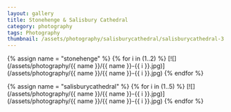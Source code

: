 ```yaml
---
layout: gallery
title: Stonehenge & Salisbury Cathedral
category: photography
tags: Photography
thumbnail: /assets/photography/salisburycathedral/salisburycathedral-3.jpg
---
```


{% assign name = "stonehenge" %}
{% for i in (1..2) %}
[![](/assets/photography/{{ name }}/{{ name }}-{{ i }}.jpg)](/assets/photography/{{ name }}/{{ name }}-{{ i }}.jpg)
{% endfor %}

{% assign name = "salisburycathedral" %}
{% for i in (1..5) %}
[![](/assets/photography/{{ name }}/{{ name }}-{{ i }}.jpg)](/assets/photography/{{ name }}/{{ name }}-{{ i }}.jpg)
{% endfor %}
